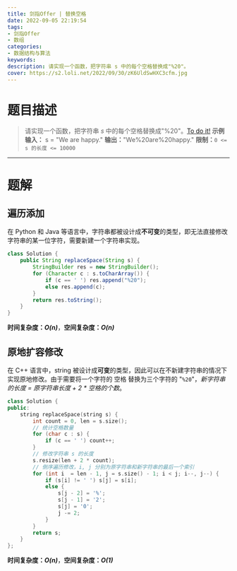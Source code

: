 ```yaml
---
title: 剑指Offer | 替换空格
date: 2022-09-05 22:19:54
tags:
- 剑指Offer
- 数组
categories:
- 数据结构与算法
keywords:
description: 请实现一个函数，把字符串 s 中的每个空格替换成"%20"。
cover: https://s2.loli.net/2022/09/30/zK6UldSwHXC3cfm.jpg
---
```

# 题目描述
> 请实现一个函数，把字符串 *s* 中的每个空格替换成"%20"。[To do it!](https://leetcode.cn/problems/ti-huan-kong-ge-lcof/)
> **示例输入：** s = "We are happy."
> **输出：**"We%20are%20happy."
> **限制：**`0 <= s 的长度 <= 10000`

---

# 题解
## 遍历添加
在 Python 和 Java 等语言中，字符串都被设计成**不可变**的类型，即无法直接修改字符串的某一位字符，需要新建一个字符串实现。
```Java
class Solution {
    public String replaceSpace(String s) {
        StringBuilder res = new StringBuilder();
        for (Character c : s.toCharArray()) {
            if (c == ' ') res.append("%20");
            else res.append(c);
        }
        return res.toString();
    }
}
```
**时间复杂度：_O(n)_**，**空间复杂度：_O(n)_**

## 原地扩容修改
在 C++ 语言中，string 被设计成**可变**的类型，因此可以在不新建字符串的情况下实现原地修改。由于需要将一个字符的 空格 替换为三个字符的 "`%20`"，*新字符串的长度 = 原字符串长度 + 2 * 空格的个数*。
```C++
class Solution {
public:
    string replaceSpace(string s) {
        int count = 0, len = s.size();
        // 统计空格数量
        for (char c : s) {
            if (c == ' ') count++;
        }
        // 修改字符串 s 的长度
        s.resize(len + 2 * count);
        // 倒序遍历修改，i, j 分别为原字符串和新字符串的最后一个索引
        for (int i  = len - 1, j = s.size() - 1; i < j; i--, j--) {
            if (s[i] != ' ') s[j] = s[i];
            else {
                s[j - 2] = '%';
                s[j - 1] = '2';
                s[j] = '0';
                j -= 2;
            }
        }
        return s;
    }
};
```
**时间复杂度：_O(n)_**，**空间复杂度：_O(1)_**